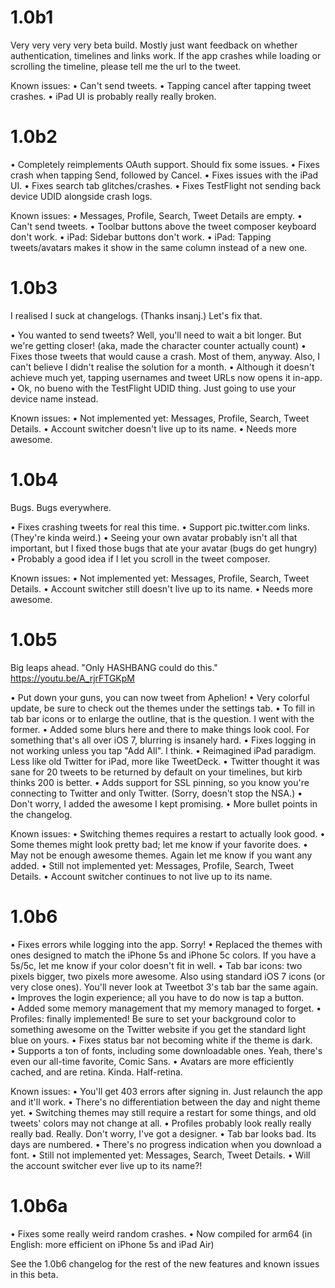 # 1.0b1
Very very very very beta build. Mostly just want feedback on whether authentication, timelines and links work. If the app crashes while loading or scrolling the timeline, please tell me the url to the tweet.

Known issues:
• Can't send tweets.
• Tapping cancel after tapping tweet crashes.
• iPad UI is probably really really broken.

# 1.0b2
• Completely reimplements OAuth support. Should fix some issues.
• Fixes crash when tapping Send, followed by Cancel.
• Fixes issues with the iPad UI.
• Fixes search tab glitches/crashes.
• Fixes TestFlight not sending back device UDID alongside crash logs.

Known issues:
• Messages, Profile, Search, Tweet Details are empty.
• Can't send tweets.
• Toolbar buttons above the tweet composer keyboard don't work.
• iPad: Sidebar buttons don't work.
• iPad: Tapping tweets/avatars makes it show in the same column instead of a new one.

# 1.0b3
I realised I suck at changelogs. (Thanks insanj.) Let's fix that.

• You wanted to send tweets? Well, you'll need to wait a bit longer. But we're getting closer! (aka, made the character counter actually count)
• Fixes those tweets that would cause a crash. Most of them, anyway. Also, I can't believe I didn't realise the solution for a month.
• Although it doesn't achieve much yet, tapping usernames and tweet URLs now opens it in-app.
• Ok, no bueno with the TestFlight UDID thing. Just going to use your device name instead.

Known issues:
• Not implemented yet: Messages, Profile, Search, Tweet Details.
• Account switcher doesn't live up to its name.
• Needs more awesome.

# 1.0b4
Bugs. Bugs everywhere.

• Fixes crashing tweets for real this time.
• Support pic.twitter.com links. (They're kinda weird.)
• Seeing your own avatar probably isn't all that important, but I fixed those bugs that ate your avatar (bugs do get hungry)
• Probably a good idea if I let you scroll in the tweet composer.

Known issues:
• Not implemented yet: Messages, Profile, Search, Tweet Details.
• Account switcher still doesn't live up to its name.
• Needs more awesome.

# 1.0b5
Big leaps ahead. "Only HASHBANG could do this." https://youtu.be/A_rjrFTGKpM

• Put down your guns, you can now tweet from Aphelion!
• Very colorful update, be sure to check out the themes under the settings tab.
• To fill in tab bar icons or to enlarge the outline, that is the question. I went with the former.
• Added some blurs here and there to make things look cool. For something that's all over iOS 7, blurring is insanely hard.
• Fixes logging in not working unless you tap "Add All". I think.
• Reimagined iPad paradigm. Less like old Twitter for iPad, more like TweetDeck.
• Twitter thought it was sane for 20 tweets to be returned by default on your timelines, but kirb thinks 200 is better.
• Adds support for SSL pinning, so you know you're connecting to Twitter and only Twitter. (Sorry, doesn't stop the NSA.)
• Don't worry, I added the awesome I kept promising.
• More bullet points in the changelog.

Known issues:
• Switching themes requires a restart to actually look good.
• Some themes might look pretty bad; let me know if your favorite does.
• May not be enough awesome themes. Again let me know if you want any added.
• Still not implemented yet: Messages, Profile, Search, Tweet Details.
• Account switcher continues to not live up to its name.

# 1.0b6
• Fixes errors while logging into the app. Sorry!
• Replaced the themes with ones designed to match the iPhone 5s and iPhone 5c colors. If you have a 5s/5c, let me know if your color doesn't fit in well.
• Tab bar icons: two pixels bigger, two pixels more awesome. Also using standard iOS 7 icons (or very close ones). You'll never look at Tweetbot 3's tab bar the same again.
• Improves the login experience; all you have to do now is tap a button.
• Added some memory management that my memory managed to forget.
• Profiles: finally implemented! Be sure to set your background color to something awesome on the Twitter website if you get the standard light blue on yours.
• Fixes status bar not becoming white if the theme is dark.
• Supports a ton of fonts, including some downloadable ones. Yeah, there's even our all-time favorite, Comic Sans.
• Avatars are more efficiently cached, and are retina. Kinda. Half-retina.

Known issues:
• You'll get 403 errors after signing in. Just relaunch the app and it'll work.
• There's no differentiation between the day and night theme yet.
• Switching themes may still require a restart for some things, and old tweets' colors may not change at all.
• Profiles probably look really really really bad. Really. Don't worry, I've got a designer.
• Tab bar looks bad. Its days are numbered.
• There's no progress indication when you download a font.
• Still not implemented yet: Messages, Search, Tweet Details.
• Will the account switcher ever live up to its name?!

# 1.0b6a
• Fixes some really weird random crashes.
• Now compiled for arm64 (in English: more efficient on iPhone 5s and iPad Air)

See the 1.0b6 changelog for the rest of the new features and known issues in this beta.
